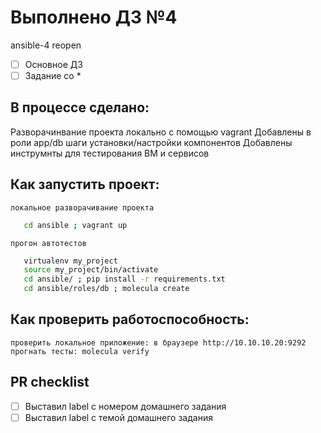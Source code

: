 # Выполнено ДЗ №4
ansible-4 reopen
 - [ ] Основное ДЗ
 - [ ] Задание со *

## В процессе сделано:
 Разворачинвание проекта локально с помощью vagrant 
 Добавлены в роли app/db шаги установки/настройки компонентов
 Добавлены инструмнты для тестирования ВМ и сервисов
  
## Как запустить проект:
    локальное разворачивание проекта
 ```bash
    cd ansible ; vagrant up 
 ```
    прогон автотестов
 ```bash
    virtualenv my_project
    source my_project/bin/activate
    cd ansible/ ; pip install -r requirements.txt 
    cd ansible/roles/db ; molecula create
 ```
## Как проверить работоспособность:
    проверить локальное приложение: в браузере http://10.10.10.20:9292
    прогнать тесты: molecula verify
 
## PR checklist
 - [ ] Выставил label с номером домашнего задания
 - [ ] Выставил label с темой домашнего задания
